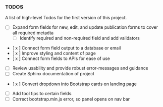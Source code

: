 ### TODOS

A list of high-level Todos for the first version of this project.

- [ ] Expand form fields for new, edit, and update publication forms to cover all required metadta
  - [ ] Identify required and non-required field and add validators
- [ x ] Connect form field output to a database or email
- [ x ] Improve styling and content of page
- [ x ] Connect form fields to APIs for ease of use
- [ ] Review usability and provide robust error-messages and guidance
- [ ] Create Sphinx documentation of project
- [ x ] Convert dropdown into Bootstrap cards on landing page

- [ ] Add tool tips to certain fields
- [ ] Correct bootstrap.min.js error, so panel opens on nav bar
